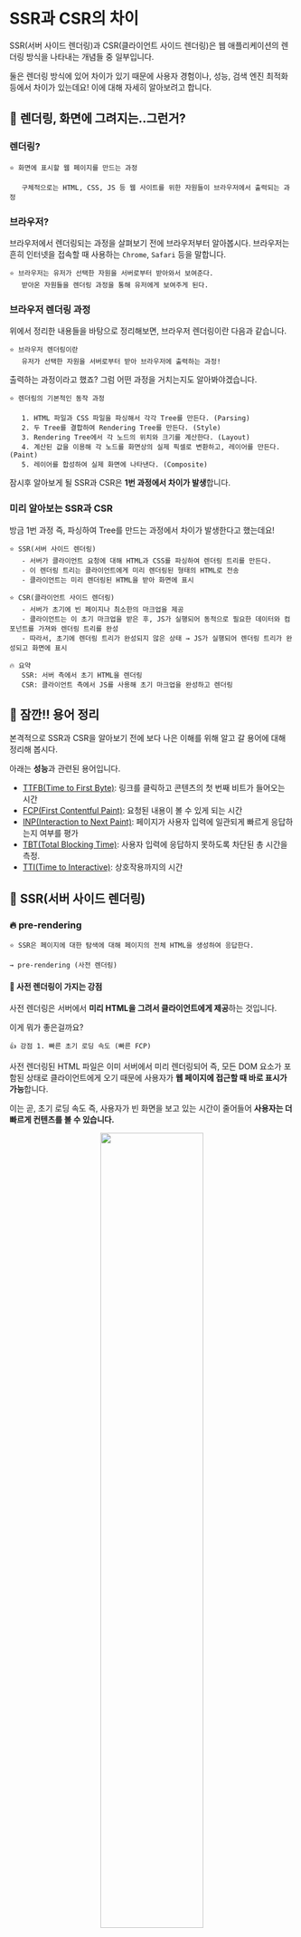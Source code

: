 # SSR과 CSR의 차이

SSR(서버 사이드 렌더링)과 CSR(클라이언트 사이드 렌더링)은 웹 애플리케이션의 렌더링 방식을 나타내는 개념들 중 일부입니다.

둘은 렌더링 방식에 있어 차이가 있기 때문에 사용자 경험이나, 성능, 검색 엔진 최적화 등에서 차이가 있는데요! 이에 대해 자세히 알아보려고 합니다.

## 🤔 렌더링, 화면에 그려지는..그런거?

### 렌더링?

```
⭐️ 화면에 표시할 웹 페이지를 만드는 과정

   구체적으로는 HTML, CSS, JS 등 웹 사이트를 위한 자원들이 브라우저에서 출력되는 과정
```

### 브라우저?

브라우저에서 렌더링되는 과정을 살펴보기 전에 브라우저부터 알아봅시다. 브라우저는 흔히 인터넷을 접속할 때 사용하는 `Chrome`, `Safari` 등을 말합니다.

```
⭐️ 브라우저는 유저가 선택한 자원을 서버로부터 받아와서 보여준다.
   받아온 자원들을 렌더링 과정을 통해 유저에게 보여주게 된다.
```

### 브라우저 렌더링 과정

위에서 정리한 내용들을 바탕으로 정리해보면, 브라우저 렌더링이란 다음과 같습니다.

```
⭐️ 브라우저 렌더링이란
   유저가 선택한 자원을 서버로부터 받아 브라우저에 출력하는 과정!
```

출력하는 과정이라고 했죠? 그럼 어떤 과정을 거치는지도 알아봐야겠습니다.

```
⭐️ 렌더링의 기본적인 동작 과정

   1. HTML 파일과 CSS 파일을 파싱해서 각각 Tree를 만든다. (Parsing)
   2. 두 Tree를 결합하여 Rendering Tree를 만든다. (Style)
   3. Rendering Tree에서 각 노드의 위치와 크기를 계산한다. (Layout)
   4. 계산된 값을 이용해 각 노드를 화면상의 실제 픽셀로 변환하고, 레이어를 만든다. (Paint)
   5. 레이어를 합성하여 실제 화면에 나타낸다. (Composite)
```

잠시후 알아보게 될 SSR과 CSR은 **1번 과정에서 차이가 발생**합니다.

### 미리 알아보는 SSR과 CSR

방금 1번 과정 즉, 파싱하여 Tree를 만드는 과정에서 차이가 발생한다고 했는데요!

```
⭐️ SSR(서버 사이드 렌더링)
   - 서버가 클라이언트 요청에 대해 HTML과 CSS를 파싱하여 렌더링 트리를 만든다.
   - 이 렌더링 트리는 클라이언트에게 미리 렌더링된 형태의 HTML로 전송
   - 클라이언트는 미리 렌더링된 HTML을 받아 화면에 표시

⭐️ CSR(클라이언트 사이드 렌더링)
   - 서버가 초기에 빈 페이지나 최소한의 마크업을 제공
   - 클라이언트는 이 초기 마크업을 받은 후, JS가 실행되어 동적으로 필요한 데이터와 컴포넌트를 가져와 렌더링 트리를 완성
   - 따라서, 초기에 렌더링 트리가 완성되지 않은 상태 → JS가 실행되어 렌더링 트리가 완성되고 화면에 표시
```

```
🔥 요약
   SSR: 서버 측에서 초기 HTML을 렌더링
   CSR: 클라이언트 측에서 JS를 사용해 초기 마크업을 완성하고 렌더링
```

## 🤔 잠깐!! 용어 정리

본격적으로 SSR과 CSR을 알아보기 전에 보다 나은 이해를 위해 알고 갈 용어에 대해 정리해 봅시다.

아래는 **성능**과 관련된 용어입니다.

- [TTFB(Time to First Byte)](https://web.dev/ttfb/): 링크를 클릭하고 콘텐츠의 첫 번째 비트가 들어오는 시간
- [FCP(First Contentful Paint)](https://web.dev/fcp/): 요청된 내용이 볼 수 있게 되는 시간
- [INP(Interaction to Next Paint)](https://web.dev/inp/): 페이지가 사용자 입력에 일관되게 빠르게 응답하는지 여부를 평가
- [TBT(Total Blocking Time)](https://web.dev/tbt/): 사용자 입력에 응답하지 못하도록 차단된 총 시간을 측정.
- [TTI(Time to Interactive)](https://web.dev/i18n/ko/tti/): 상호작용까지의 시간

## 🤔 SSR(서버 사이드 렌더링)

### 🔥 pre-rendering

```
⭐️ SSR은 페이지에 대한 탐색에 대해 페이지의 전체 HTML을 생성하여 응답한다.

→ pre-rendering (사전 렌더링)
```

#### 👏 사전 렌더링이 가지는 강점

사전 렌더링은 서버에서 **미리 HTML을 그려서 클라이언트에게 제공**하는 것입니다.

이게 뭐가 좋은걸까요?

```
👍 강점 1. 빠른 초기 로딩 속도 (빠른 FCP)
```

사전 렌더링된 HTML 파일은 이미 서버에서 미리 렌더링되어 즉, 모든 DOM 요소가 포함된 상태로 클라이언트에게 오기 때문에 사용자가 **웹 페이지에 접근할 때 바로 표시가 가능**합니다.

이는 곧, 초기 로딩 속도 즉, 사용자가 빈 화면을 보고 있는 시간이 줄어들어 **사용자는 더 빠르게 컨텐츠를 볼 수 있습니다.**

<p align="center"><img src="https://web-dev.imgix.net/image/T4FyVKpzu4WKF1kBNvXepbi08t52/WOL6PIpIQHpqsgtKwbJv.png?auto=format&w=1428"  width="60%"/></p>

```
👍 강점 2. 검색 엔진 최적화(SEO)
```

검색 엔진이 웹 사이트를 검색 결과에 노출하기 전에 웹사이트는 분석을 받습니다.

이때 SSR의 경우 서버에서 pre-rendering된 HTML 즉, **페이지의 DOM이 포함된 상태를 처음부터 받게** 됩니다. 따라서 **검색 엔진은 해당 HTML를 분석**하게 됩니다.

반면, **CSR(클라이언트 사이드 렌더링)의 경우**, 처음에 빈 화면 또는 최소한의 요소를 받기 때문에 **검색 엔진에서 분석할 요소들이 부족한 것**입니다.

### 🔥 Hydration

위에서 미리 HTML을 렌더링하는 pre-rendering에 대해 알아봤습니다. 그래서 이걸 클라이언트에게 넘긴다고 했죠?

그럼 **JavaScript 파일은 어떻게 언제 전달**해주는 걸까요?

```
⭐️ hydration
   마른 HTML에 이벤트 핸들러를 연결(수분 공급)하는 과정 !
```

### 🔥 단점

```
👎 단점 1. 링크 이동 시마다 호출
```

SSR을 사용하는 경우 링크 이동 클릭마다 해당 HTML 파일 자체를 서버에 요청하기 때문에 응답까지의 화면 깜빡임 현상이 있을 수 있습니다.

이 말은 곧, 서버에 부담이 될 수 있음을 의미하기도 합니다.

```
➕ Next.js CSR과 SSR을 병행하여 사용하기 때문에 위 문제를 해결!
```

## 🤔 CSR (클라이언트 사이드 렌더링)

### 🔥 클라이언트 측에서 렌더링 작업

```
⭐️ 서버로부터 화면을 그리는 코드를 받아 클라이언트가 그걸 가지고 그리게 된다.
```

<p align="center"><img src="https://web-dev.imgix.net/image/T4FyVKpzu4WKF1kBNvXepbi08t52/JFxoxQe847ntctVOdn5u.png?auto=format&w=1428" width="60%"/></p>

#### 👏 클라이언트 측 렌더링이 가지는 강점

```
👍 강점 1. 페이지 전환이 빠르다
```

CSR의 경우 처음에 모은 JS 파일을 불러오기 때문에 첫 로딩 속도가 오래 걸린다는 단점이 있지만, 그 이후 페이지 전환은 빠르다는 강점이 있습니다.

반면 SSR은 요청하는 화면의 내용을 그때그때 불러오기 때문에 첫 로딩 속도는 빠르지만 페이지 전환 시 깜빡임이 있을 수 있다는 단점이 있습니다.

### 🔥 단점

```
👎 단점 1. 느린 첫 페이지 로딩 속도 (느린 FCP)
```

좀 전에 언급한 것 처럼, 첫 요청 시 모든 리소스를 다운 받기 때문에 처음 로딩이 오래 걸립니다.

```
👎 단점 2. 좋지 못한 SEO
```

처음에 비어있는 DOM부터 받게 되므로 검색 엔진은 제대로 크롤링할 것이 부족합니다. 따라서 별도의 보완작업이 필요로 합니다.

# 참고 문서

- [web.dev - Rendering on the Web](https://web.dev/rendering-on-the-web/)
- [테코블 - 브라우저 렌더링 과정 이해하기](https://tecoble.techcourse.co.kr/post/2021-10-24-browser-rendering/)
- [Chrome Developers - Total Blocking Time](https://developer.chrome.com/docs/lighthouse/performance/lighthouse-total-blocking-time/)

